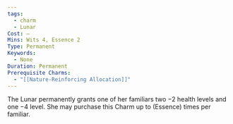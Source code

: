```yaml
---
tags:
  - charm
  - Lunar
Cost: —
Mins: Wits 4, Essence 2
Type: Permanent
Keywords:
  - None
Duration: Permanent
Prerequisite Charms:
  - "[[Nature-Reinforcing Allocation]]"
---
```

The Lunar permanently grants one of her familiars two −2 health levels and one −4 level. She may purchase this Charm up to (Essence) times per familiar.